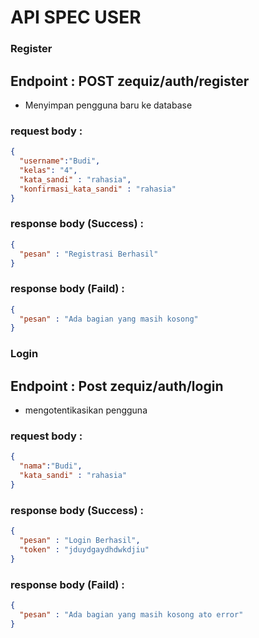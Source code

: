 # API SPEC USER

### Register

## Endpoint : POST zequiz/auth/register

- Menyimpan pengguna baru ke database

### request body :
```json
{
  "username":"Budi",
  "kelas": "4",
  "kata_sandi" : "rahasia",
  "konfirmasi_kata_sandi" : "rahasia"
}
```

### response body (Success) :
```json
{
  "pesan" : "Registrasi Berhasil"
}
```

### response body (Faild) :
```json
{
  "pesan" : "Ada bagian yang masih kosong"
}
```
### Login

## Endpoint : Post zequiz/auth/login

- mengotentikasikan pengguna

### request body :
```json
{
  "nama":"Budi",
  "kata_sandi" : "rahasia"
}
```

### response body (Success) :
```json
{
  "pesan" : "Login Berhasil",
  "token" : "jduydgaydhdwkdjiu"
}
```

### response body (Faild) :
```json
{
  "pesan" : "Ada bagian yang masih kosong ato error"
}
```
